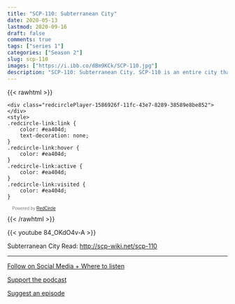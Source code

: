 ```yaml
---
title: "SCP-110: Subterranean City"
date: 2020-05-13
lastmod: 2020-09-16
draft: false
comments: true
tags: ["series 1"]
categories: ["Season 2"]
slug: scp-110
images: ["https://i.ibb.co/dBm9KCk/SCP-110.jpg"]
description: "SCP-110: Subterranean City. SCP-110 is an entire city that was found buried 0.5 kilometers underneath a large farm in [DATA EXPUNGED], New York."
---
```


{{< rawhtml >}}
<script async defer onload="redcircleIframe();" src="https://api.podcache.net/embedded-player/sh/63705181-2bd5-4fc1-a869-6f5b27226efa/ep/1586926f-11fc-43e7-8289-38589e8be852"></script>
    <div class="redcirclePlayer-1586926f-11fc-43e7-8289-38589e8be852"></div>
    <style>
    .redcircle-link:link {
        color: #ea404d;
        text-decoration: none;
    }
    .redcircle-link:hover {
        color: #ea404d;
    }
    .redcircle-link:active {
        color: #ea404d;
    }
    .redcircle-link:visited {
        color: #ea404d;
    }
</style>
<p style="margin-top:3px;margin-left:11px;font-family: sans-serif;font-size: 10px; color: gray;">Powered by <a class="redcircle-link" href="https://redcircle.com?utm_source=rc_embedded_player&utm_medium=web&utm_campaign=embedded_v1">RedCircle</a></p>
{{< /rawhtml >}}

{{< youtube 84_OKdO4v-A >}}

Subterranean City
Read: http://scp-wiki.net/scp-110

---

[Follow on Social Media + Where to listen](/links)

[Support the podcast](/support)

[Suggest an episode](/suggest)
